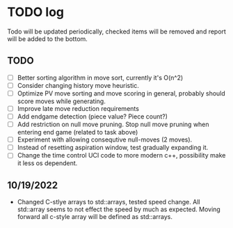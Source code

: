 # TODO log

Todo will be updated periodically, checked items will be removed and report will be added to the bottom.
## TODO
- [ ] Better sorting algorithm in move sort, currently it's O(n^2)
- [ ] Consider changing history move heuristic.
- [ ] Optimize PV move sorting and move scoring in general, probably should score moves while generating. 
- [ ] Improve late move reduction requirements
- [ ] Add endgame detection (piece value? Piece count?)
- [ ] Add restriction on null move pruning. Stop null move pruning when entering end game (related to task above)
- [ ] Experiment with allowing consequtive null-moves (2 moves).
- [ ] Instead of resetting aspiration window, test gradually expanding it. 
- [ ] Change the time control UCI code to more modern c++, possibility make it less os dependent.

## 10/19/2022
- Changed C-stlye arrays to std::arrays, tested speed change. All std::array seems to not effect the speed by much as expected. Moving forward all c-style array will be defined as std::arrays. 
